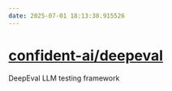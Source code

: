 ```yaml
---
date: 2025-07-01 18:13:38.915526
---
```


# [confident-ai/deepeval](https://github.com/confident-ai/deepeval)

DeepEval LLM testing framework